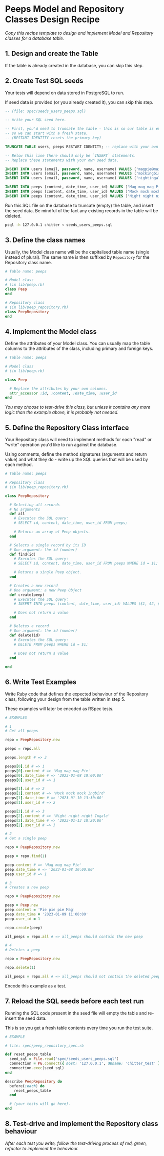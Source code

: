 # Peeps Model and Repository Classes Design Recipe

_Copy this recipe template to design and implement Model and Repository classes for a database table._

## 1. Design and create the Table

If the table is already created in the database, you can skip this step.

## 2. Create Test SQL seeds

Your tests will depend on data stored in PostgreSQL to run.

If seed data is provided (or you already created it), you can skip this step.

```sql
-- (file: spec/seeds_users_peeps.sql)

-- Write your SQL seed here. 

-- First, you'd need to truncate the table - this is so our table is emptied between each test run,
-- so we can start with a fresh state.
-- (RESTART IDENTITY resets the primary key)

TRUNCATE TABLE users, peeps RESTART IDENTITY; -- replace with your own table name.

-- Below this line there should only be `INSERT` statements.
-- Replace these statements with your own seed data.

INSERT INTO users (email, password, name, username) VALUES ('magpie@mail.com', 'magpie2023', 'Magpie', 'Mag Pie')
INSERT INTO users (email, password, name, username) VALUES ('mockingbird@mail.com', 'mockingbird2023', 'Mockingbird', 'Mocking Bird')
INSERT INTO users (email, password, name, username) VALUES ('nightingale@mail.com', 'nightingale2023', 'Nightingale', 'Night Ingale')

INSERT INTO peeps (content, date_time, user_id) VALUES ('Mag mag mag Pie', '2023-01-08 10:00:00', '1')
INSERT INTO peeps (content, date_time, user_id) VALUES ('Mock mock mock Ingbird', '2023-01-10 13:30:00', '2')
INSERT INTO peeps (content, date_time, user_id) VALUES ('Night night night Ingale', '2023-01-13 18:20:00', '3')

```

Run this SQL file on the database to truncate (empty) the table, and insert the seed data. Be mindful of the fact any existing records in the table will be deleted.

```bash
psql -h 127.0.0.1 chitter < seeds_users_peeps.sql
```

## 3. Define the class names

Usually, the Model class name will be the capitalised table name (single instead of plural). The same name is then suffixed by `Repository` for the Repository class name.

```ruby
# Table name: peeps

# Model class
# (in lib/peep.rb)
class Peep
end

# Repository class
# (in lib/peep_repository.rb)
class PeepRepository
end
```

## 4. Implement the Model class

Define the attributes of your Model class. You can usually map the table columns to the attributes of the class, including primary and foreign keys.

```ruby
# Table name: peeps

# Model class
# (in lib/peep.rb)

class Peep

  # Replace the attributes by your own columns.
  attr_accessor :id, :content, :date_time, :user_id
end

```

*You may choose to test-drive this class, but unless it contains any more logic than the example above, it is probably not needed.*

## 5. Define the Repository Class interface

Your Repository class will need to implement methods for each "read" or "write" operation you'd like to run against the database.

Using comments, define the method signatures (arguments and return value) and what they do - write up the SQL queries that will be used by each method.

```ruby
# Table name: peeps

# Repository class
# (in lib/peep_repository.rb)

class PeepRepository

  # Selecting all records
  # No arguments
  def all
    # Executes the SQL query:
    # SELECT id, content, date_time, user_id FROM peeps;

    # Returns an array of Peep objects.
  end

  # Selects a single record by its ID
  # One argument: the id (number)
  def find(id)
    # Executes the SQL query:
    # SELECT id, content, date_time, user_id FROM peeps WHERE id = $1;

    # Returns a single Peep object.
  end

  # Creates a new record
  # One argument: a new Peep Object
  def create(peep)
    # Executes the SQL query:
    # INSERT INTO peeps (content, date_time, user_id) VALUES ($1, $2, $3);

    # Does not return a value
  end

  # Deletes a record
  # One argument: the id (number)
  def delete(id)
    # Executes the SQL query:
    # DELETE FROM peeps WHERE id = $1;
    
    # Does not return a value
  end

end
```

## 6. Write Test Examples

Write Ruby code that defines the expected behaviour of the Repository class, following your design from the table written in step 5.

These examples will later be encoded as RSpec tests.

```ruby
# EXAMPLES

# 1
# Get all peeps

repo = PeepRepository.new

peeps = repo.all

peeps.length # => 3

peeps[0].id # => 1
peeps[0].content # => 'Mag mag mag Pie'
peeps[0].date_time # => '2023-01-08 10:00:00'
peeps[0].user_id # => 1

peeps[1].id # => 2
peeps[1].content # => 'Mock mock mock Ingbird'
peeps[1].date_time # => '2023-01-10 13:30:00'
peeps[1].user_id # => 2

peeps[2].id # => 3
peeps[2].content # => 'Night night night Ingale'
peeps[2].date_time # => '2023-01-13 18:20:00'
peeps[2].user_id # => 3

# 2
# Get a single peep

repo = PeepRepository.new

peep = repo.find(1)

peep.content # => 'Mag mag mag Pie'
peep.date_time # => '2023-01-08 10:00:00'
peep.user_id # => 1

# 3
# Creates a new peep

repo = PeepRepository.new

peep = Peep.new
peep.content = 'Pie pie pie Mag'
peep.date_time = '2023-01-09 11:00:00'
peep.user_id = 1

repo.create(peep)

all_peeps = repo.all # => all_peeps should contain the new peep

# 4
# Deletes a peep

repo = PeepRepository.new

repo.delete(1)

all_peeps = repo.all # => all_peeps should not contain the deleted peep

```

Encode this example as a test.

## 7. Reload the SQL seeds before each test run

Running the SQL code present in the seed file will empty the table and re-insert the seed data.

This is so you get a fresh table contents every time you run the test suite.

```ruby
# EXAMPLE

# file: spec/peep_repository_spec.rb

def reset_peeps_table
  seed_sql = File.read('spec/seeds_users_peeps.sql')
  connection = PG.connect({ host: '127.0.0.1', dbname: 'chitter_test' })
  connection.exec(seed_sql)
end

describe PeepRepository do
  before(:each) do 
    reset_peeps_table
  end

  # (your tests will go here).
end
```

## 8. Test-drive and implement the Repository class behaviour

_After each test you write, follow the test-driving process of red, green, refactor to implement the behaviour._

